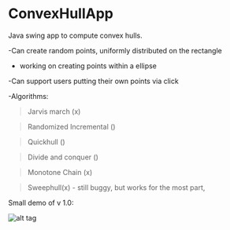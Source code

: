 ConvexHullApp
=============

Java swing app to compute convex hulls.

-Can create random points, uniformly distributed on the rectangle
  - working on creating points within a ellipse

-Can support users putting their own points via click

-Algorithms:

>Jarvis march (x)

>Randomized Incremental ()

>Quickhull ()

>Divide and conquer ()

>Monotone Chain (x)

>Sweephull(x) - still buggy, but works for the most part,

Small demo of v 1.0:

![alt tag](https://raw.github.com/Lonkal/ConvexHullApp/master/images/convexhulldemo1.gif)
